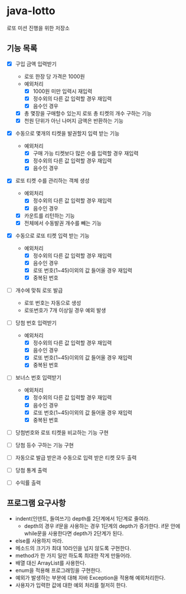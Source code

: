 # java-lotto
로또 미션 진행을 위한 저장소

## 기능 목록

- [x] 구입 금액 입력받기
    - 로또 한장 당 가격은 1000원
    - 예외처리
        - [x] 1000원 미만 입력시 재입력        
        - [x] 정수외의 다른 값 입력할 경우 재입력
        - [x] 음수인 경우
    - [x] 총 몇장을 구매할수 있는지 로또 총 티켓의 개수 구하는 기능
    - [x] 천원 단위가 아닌 나머지 금액은 반환하는 기능
   
- [x] 수동으로 몇개의 티켓을 발권할지 입력 받는 기능
    - 예외처리
        - [x] 구매 가능 티켓보다 많은 수를 입력할 경우 재입력
        - [x] 정수외의 다른 값 입력할 경우 재입력
        - [x] 음수인 경우
- [x] 로또 티켓 수를 관리하는 객체 생성
    - 예외처리
        - [x] 정수외의 다른 값 입력할 경우 재입력
        - [x] 음수인 경우
    - [x] 카운트를 리턴하는 기능
    - [x] 전체에서 수동발권 개수를 빼는 기능
- [x] 수동으로 로또 티켓 입력 받는 기능
    - 예외처리
        - [x] 정수외의 다른 값 입력할 경우 재입력
        - [x] 음수인 경우
        - [x] 로또 번호(1~45)이외의 값 들어올 경우 재입력
        - [x] 중복된 번호 
- [ ] 개수에 맞춰 로또 발급
    - 로또 번호는 자동으로 생성
    - 로또번호가 7개 이상일 경우 예외 발생
    
- [ ] 당첨 번호 입력받기
    - 예외처리
        - [x] 정수외의 다른 값 입력할 경우 재입력
        - [x] 음수인 경우
        - [x] 로또 번호(1~45)이외의 값 들어올 경우 재입력
        - [x] 중복된 번호
- [ ] 보너스 번호 입력받기
    - 예외처리
        - [x] 정수외의 다른 값 입력할 경우 재입력
        - [x] 음수인 경우
        - [x] 로또 번호(1~45)이외의 값 들어올 경우 재입력
        - [x] 중복된 번호
- [ ] 당첨번호와 로또 티켓을 비교하는 기능 구현

- [ ] 당첨 등수 구하는 기능 구현
- [ ] 자동으로 발급 받은과 수동으로 입력 받은 티켓 모두 출력
- [ ] 당첨 통계 출력
- [ ] 수익률 출력

## 프로그램 요구사항

- indent(인덴트, 들여쓰기) depth를 2단계에서 1단계로 줄여라.
    - depth의 경우 if문을 사용하는 경우 1단계의 depth가 증가한다. 
    if문 안에 while문을 사용한다면 depth가 2단계가 된다.
- else를 사용하지 마라.
- 메소드의 크기가 최대 10라인을 넘지 않도록 구현한다.
- method가 한 가지 일만 하도록 최대한 작게 만들어라.
- 배열 대신 ArrayList를 사용한다.
- enum을 적용해 프로그래밍을 구현한다.
- 예외가 발생하는 부분에 대해 자바 Exception을 적용해 예외처리한다.
- 사용자가 입력한 값에 대한 예외 처리를 철저히 한다.